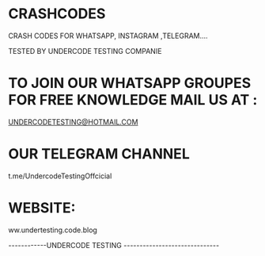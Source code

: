 # CRASHCODES
CRASH CODES FOR WHATSAPP, INSTAGRAM ,TELEGRAM....

TESTED BY UNDERCODE TESTING COMPANIE 

# TO JOIN OUR WHATSAPP GROUPES FOR FREE KNOWLEDGE MAIL US AT :


 UNDERCODETESTING@HOTMAIL.COM


# OUR TELEGRAM CHANNEL

 t.me/UndercodeTestingOffcicial

# WEBSITE:


ww.undertesting.code.blog


------------UNDERCODE TESTING ------------------------------
